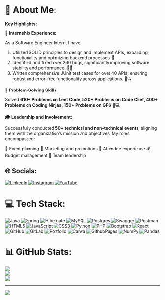 # 💫 About Me:

**Key Highlights:**

**💼 Internship Experience:**

As a Software Engineer Intern, I have:

1. Utilized SOLID principles to design and implement APIs, expanding functionality and optimizing backend processes. 🔧
2. Identified and fixed over 260 bugs, significantly improving software stability and performance. 🐛✅
3. Written comprehensive JUnit test cases for over 40 APIs, ensuring robust and error-free functionality across applications. 📝🔍
   
**🚀 Problem-Solving Skills:**

Solved **610+ Problems on Leet Code, 520+ Problems on Code Chef, 400+ Problems on Coding Ninjas, 150+ Problems on GFG** 💪💻

**🎓 Leadership and Involvement:**

Successfully conducted **50+ technical and non-technical events**, aligning them with the organization’s mission and objectives. My roles encompassed:

📅 Event planning
📣 Marketing and promotions
🎉 Attendee experience
💰 Budget management
👥 Team leadership


## 🌐 Socials:
[![LinkedIn](https://img.shields.io/badge/LinkedIn-%230077B5.svg?logo=linkedin&logoColor=white)](https://linkedin.com/in/karthik-ragula-5a5b94220) [![Instagram](https://img.shields.io/badge/Instagram-%23E4405F.svg?logo=Instagram&logoColor=white)](https://instagram.com/karthikragula04)  [![YouTube](https://img.shields.io/badge/YouTube-%23FF0000.svg?logo=YouTube&logoColor=white)](https://youtube.com/@UCsx1SMM76CaKsCGVN6BCQKQ) 

# 💻 Tech Stack:
![Java](https://img.shields.io/badge/java-%23ED8B00.svg?style=for-the-badge&logo=openjdk&logoColor=white) ![Spring](https://img.shields.io/badge/spring-%236DB33F.svg?style=for-the-badge&logo=spring&logoColor=white) ![Hibernate](https://img.shields.io/badge/Hibernate-59666C?style=for-the-badge&logo=Hibernate&logoColor=white) ![MySQL](https://img.shields.io/badge/mysql-4479A1.svg?style=for-the-badge&logo=mysql&logoColor=white) ![Postgres](https://img.shields.io/badge/postgres-%23316192.svg?style=for-the-badge&logo=postgresql&logoColor=white)  ![Swagger](https://img.shields.io/badge/-Swagger-%23Clojure?style=for-the-badge&logo=swagger&logoColor=white) ![Postman](https://img.shields.io/badge/Postman-FF6C37?style=for-the-badge&logo=postman&logoColor=white) ![HTML5](https://img.shields.io/badge/html5-%23E34F26.svg?style=for-the-badge&logo=html5&logoColor=white) ![JavaScript](https://img.shields.io/badge/javascript-%23323330.svg?style=for-the-badge&logo=javascript&logoColor=%23F7DF1E) ![CSS3](https://img.shields.io/badge/css3-%231572B6.svg?style=for-the-badge&logo=css3&logoColor=white) ![Python](https://img.shields.io/badge/python-3670A0?style=for-the-badge&logo=python&logoColor=ffdd54) ![PHP](https://img.shields.io/badge/php-%23777BB4.svg?style=for-the-badge&logo=php&logoColor=white)  ![Bootstrap](https://img.shields.io/badge/bootstrap-%238511FA.svg?style=for-the-badge&logo=bootstrap&logoColor=white) ![React](https://img.shields.io/badge/react-%2320232a.svg?style=for-the-badge&logo=react&logoColor=%2361DAFB) ![GitHub](https://img.shields.io/badge/github-%23121011.svg?style=for-the-badge&logo=github&logoColor=white) ![GitLab](https://img.shields.io/badge/gitlab-%23181717.svg?style=for-the-badge&logo=gitlab&logoColor=white) ![Portfolio](https://img.shields.io/badge/Portfolio-%23000000.svg?style=for-the-badge&logo=firefox&logoColor=#FF7139) ![Canva](https://img.shields.io/badge/Canva-%2300C4CC.svg?style=for-the-badge&logo=Canva&logoColor=white) ![GithubPages](https://img.shields.io/badge/github%20pages-121013?style=for-the-badge&logo=github&logoColor=white) ![NumPy](https://img.shields.io/badge/numpy-%23013243.svg?style=for-the-badge&logo=numpy&logoColor=white) ![Pandas](https://img.shields.io/badge/pandas-%23150458.svg?style=for-the-badge&logo=pandas&logoColor=white) 
# 📊 GitHub Stats:
![](https://github-readme-stats.vercel.app/api?username=Ragulakarthik&theme=ocean_dark&hide_border=false&include_all_commits=true&count_private=false)<br/>
![](https://github-readme-streak-stats.herokuapp.com/?user=Ragulakarthik&theme=ocean_dark&hide_border=false)<br/>
![](https://github-readme-stats.vercel.app/api/top-langs/?username=Ragulakarthik&theme=ocean_dark&hide_border=false&include_all_commits=true&count_private=false&layout=compact)

---
[![](https://visitcount.itsvg.in/api?id=Ragulakarthik&icon=0&color=0)](https://visitcount.itsvg.in)

<!-- Proudly created with GPRM ( https://gprm.itsvg.in ) -->
